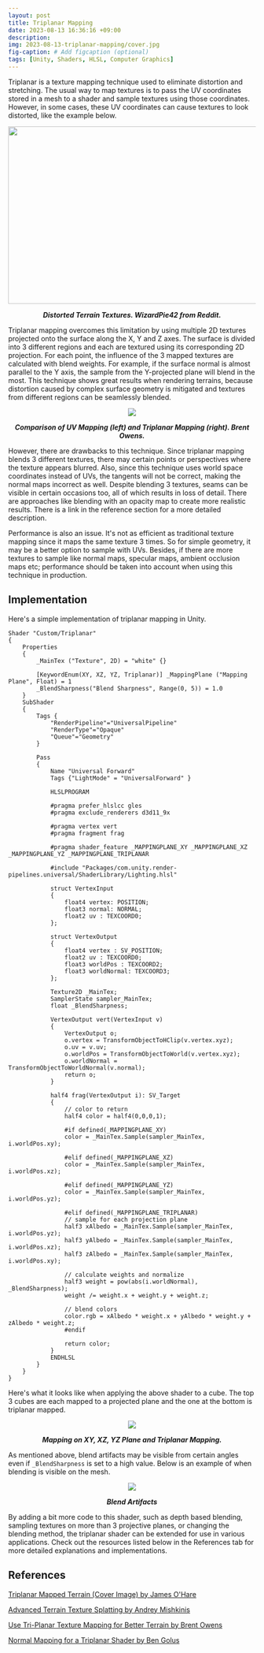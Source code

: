 ```yaml
---
layout: post
title: Triplanar Mapping
date: 2023-08-13 16:36:16 +09:00
description: 
img: 2023-08-13-triplanar-mapping/cover.jpg
fig-caption: # Add figcaption (optional)
tags: [Unity, Shaders, HLSL, Computer Graphics]
---
```


Triplanar is a texture mapping technique used to eliminate distortion and stretching. The usual way to map textures is to pass the UV coordinates stored in a mesh to a shader and sample textures using those coordinates. However, in some cases, these UV coordinates can cause textures to look distorted, like the example below.

<p align="center">
  <img src="/assets/img/2023-08-13-triplanar-mapping/distorted-texture.jpeg" width="640" height="360">
 </p>
<p align="center"><b><i>Distorted Terrain Textures. WizardPie42 from Reddit.</i></b></p>

Triplanar mapping overcomes this limitation by using multiple 2D textures projected onto the surface along the X, Y and Z axes. The surface is divided into 3 different regions and each are textured using its corresponding 2D projection. For each point, the influence of the 3 mapped textures are calculated with blend weights. For example, if the surface normal is almost parallel to the Y axis, the sample from the Y-projected plane will blend in the most. This technique shows great results when rendering terrains, because distortion caused by complex surface geometry is mitigated and textures from different regions can be seamlessly blended.

<p align="center">
  <img src="/assets/img/2023-08-13-triplanar-mapping/tri-compare.jpg">
 </p>
<p align="center"><b><i>Comparison of UV Mapping (left) and Triplanar Mapping (right). Brent Owens.</i></b></p>

However, there are drawbacks to this technique. Since triplanar mapping blends 3 different textures, there may certain points or perspectives where the texture appears blurred. Also, since this technique uses world space coordinates instead of UVs, the tangents will not be correct, making the normal maps incorrect as well. Despite blending 3 textures, seams can be visible in certain occasions too, all of which results in loss of detail. There are approaches like blending with an opacity map to create more realistic results. There is a link in the reference section for a more detailed description.

Performance is also an issue. It's not as efficient as traditional texture mapping since it maps the same texture 3 times. So for simple geometry, it may be a better option to sample with UVs. Besides, if there are more textures to sample like normal maps, specular maps, ambient occlusion maps etc; performance should be taken into account when using this technique in production.

## Implementation
Here's a simple implementation of triplanar mapping in Unity.

```hlsl
Shader "Custom/Triplanar"
{
    Properties
    {
        _MainTex ("Texture", 2D) = "white" {}
        
        [KeywordEnum(XY, XZ, YZ, Triplanar)] _MappingPlane ("Mapping Plane", Float) = 1
        _BlendSharpness("Blend Sharpness", Range(0, 5)) = 1.0
    }
    SubShader
    {
        Tags {
            "RenderPipeline"="UniversalPipeline"
            "RenderType"="Opaque"
            "Queue"="Geometry"
        }

        Pass
        {
            Name "Universal Forward"
            Tags {"LightMode" = "UniversalForward" }
            
            HLSLPROGRAM

            #pragma prefer_hlslcc gles
            #pragma exclude_renderers d3d11_9x
            
            #pragma vertex vert
            #pragma fragment frag

            #pragma shader_feature _MAPPINGPLANE_XY _MAPPINGPLANE_XZ _MAPPINGPLANE_YZ _MAPPINGPLANE_TRIPLANAR
            
            #include "Packages/com.unity.render-pipelines.universal/ShaderLibrary/Lighting.hlsl"
            
            struct VertexInput
            {
                float4 vertex: POSITION;
                float3 normal: NORMAL;
                float2 uv : TEXCOORD0;
            };

            struct VertexOutput
            {
                float4 vertex : SV_POSITION;
                float2 uv : TEXCOORD0;
                float3 worldPos : TEXCOORD2;
                float3 worldNormal: TEXCOORD3;
            };

            Texture2D _MainTex;
            SamplerState sampler_MainTex;
            float _BlendSharpness;

            VertexOutput vert(VertexInput v)
            {
                VertexOutput o;
                o.vertex = TransformObjectToHClip(v.vertex.xyz);
                o.uv = v.uv;
                o.worldPos = TransformObjectToWorld(v.vertex.xyz);
                o.worldNormal = TransformObjectToWorldNormal(v.normal);
                return o;
            }

            half4 frag(VertexOutput i): SV_Target
            {
                // color to return
                half4 color = half4(0,0,0,1);

                #if defined(_MAPPINGPLANE_XY)
                color = _MainTex.Sample(sampler_MainTex, i.worldPos.xy);

                #elif defined(_MAPPINGPLANE_XZ)
                color = _MainTex.Sample(sampler_MainTex, i.worldPos.xz);
                
                #elif defined(_MAPPINGPLANE_YZ)
                color = _MainTex.Sample(sampler_MainTex, i.worldPos.yz);

                #elif defined(_MAPPINGPLANE_TRIPLANAR)
                // sample for each projection plane
                half3 xAlbedo = _MainTex.Sample(sampler_MainTex, i.worldPos.yz);
                half3 yAlbedo = _MainTex.Sample(sampler_MainTex, i.worldPos.xz);
                half3 zAlbedo = _MainTex.Sample(sampler_MainTex, i.worldPos.xy);

                // calculate weights and normalize
                half3 weight = pow(abs(i.worldNormal), _BlendSharpness);
                weight /= weight.x + weight.y + weight.z;

                // blend colors
                color.rgb = xAlbedo * weight.x + yAlbedo * weight.y + zAlbedo * weight.z;
                #endif
                
                return color;
            }
            ENDHLSL
        }
    }
}
```

Here's what it looks like when applying the above shader to a cube. The top 3 cubes are each mapped to a projected plane and the one at the bottom is triplanar mapped.

<p align="center">
  <img src="/assets/img/2023-08-13-triplanar-mapping/triplanar-unity.png">
 </p>
<p align="center"><b><i>Mapping on XY, XZ, YZ Plane and Triplanar Mapping.</i></b></p>

As mentioned above, blend artifacts may be visible from certain angles even if `_BlendSharpness` is set to a high value. Below is an example of when blending is visible on the mesh.

<p align="center">
  <img src="/assets/img/2023-08-13-triplanar-mapping/blend.png">
 </p>
<p align="center"><b><i>Blend Artifacts</i></b></p>

By adding a bit more code to this shader, such as depth based blending, sampling textures on more than 3 projective planes, or changing the blending method, the triplanar shader can be extended for use in various applications. Check out the resources listed below in the References tab for more detailed explanations and implementations.

## References
[Triplanar Mapped Terrain (Cover Image) by James O'Hare](http://www.farfarer.com/blog/2011/12/07/unity-terrain-triplanar-texturing/)

[Advanced Terrain Texture Splatting by Andrey Mishkinis](https://www.gamedeveloper.com/programming/advanced-terrain-texture-splatting)

[Use Tri-Planar Texture Mapping for Better Terrain by Brent Owens](https://gamedevelopment.tutsplus.com/use-tri-planar-texture-mapping-for-better-terrain--gamedev-13821a)

[Normal Mapping for a Triplanar Shader by Ben Golus](https://bgolus.medium.com/normal-mapping-for-a-triplanar-shader-10bf39dca05a)